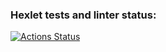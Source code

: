### Hexlet tests and linter status:
[![Actions Status](https://github.com/sherifbea1/python-project-50/actions/workflows/hexlet-check.yml/badge.svg)](https://github.com/sherifbea1/python-project-50/actions)